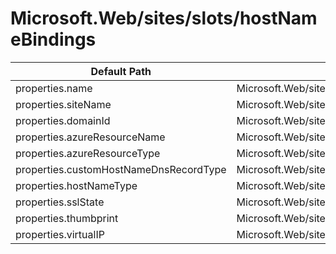 # Microsoft.Web/sites/slots/hostNameBindings

| Default Path | Alias |
|---|---|
| properties.name | Microsoft.Web/sites/slots/hostNameBindings/name |
| properties.siteName | Microsoft.Web/sites/slots/hostNameBindings/siteName |
| properties.domainId | Microsoft.Web/sites/slots/hostNameBindings/domainId |
| properties.azureResourceName | Microsoft.Web/sites/slots/hostNameBindings/azureResourceName |
| properties.azureResourceType | Microsoft.Web/sites/slots/hostNameBindings/azureResourceType |
| properties.customHostNameDnsRecordType | Microsoft.Web/sites/slots/hostNameBindings/customHostNameDnsRecordType |
| properties.hostNameType | Microsoft.Web/sites/slots/hostNameBindings/hostNameType |
| properties.sslState | Microsoft.Web/sites/slots/hostNameBindings/sslState |
| properties.thumbprint | Microsoft.Web/sites/slots/hostNameBindings/thumbprint |
| properties.virtualIP | Microsoft.Web/sites/slots/hostNameBindings/virtualIP |

